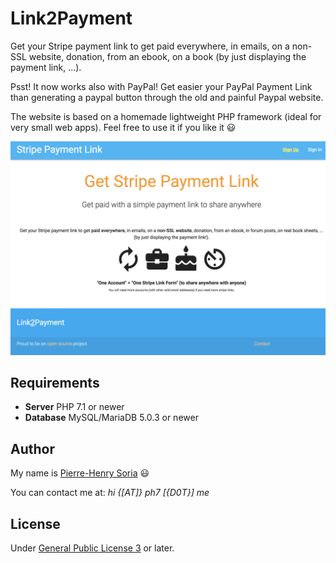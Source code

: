 # Link2Payment

Get your Stripe payment link to get paid everywhere, in emails, on a non-SSL website, donation, from an ebook, on a book (by just displaying the payment link, ...).

Psst! It now works also with PayPal! Get easier your PayPal Payment Link than generating a paypal button through the old and painful Paypal website.

The website is based on a homemade lightweight PHP framework (ideal for very small web apps). Feel free to use it if you like it :smiley:

![Payment2Link](screenshots/Stripe-Payment-Link-Link2Payment.png)


## Requirements

* **Server** PHP 7.1 or newer
* **Database** MySQL/MariaDB 5.0.3 or newer


## Author

My name is [Pierre-Henry Soria](http://ph7.me) :smiley:

You can contact me at: *hi {[AT]} ph7 [{D0T}] me*


## License

Under [General Public License 3](http://www.gnu.org/licenses/gpl.html) or later.